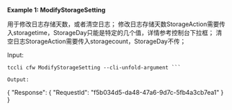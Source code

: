 **Example 1: ModifyStorageSetting**

用于修改日志存储天数，或者清空日志；
修改日志存储天数StorageAction需要传入storagetime，StorageDay只能是特定的几个值，详情参考控制台下拉框；
清空日志StorageAction需要传入storagecount，StorageDay不传；

Input: 

```
tccli cfw ModifyStorageSetting --cli-unfold-argument ```

Output: 
```
{
    "Response": {
        "RequestId": "f5b034d5-da48-47a6-9d7c-5fb4a3cb7ea1"
    }
}
```

